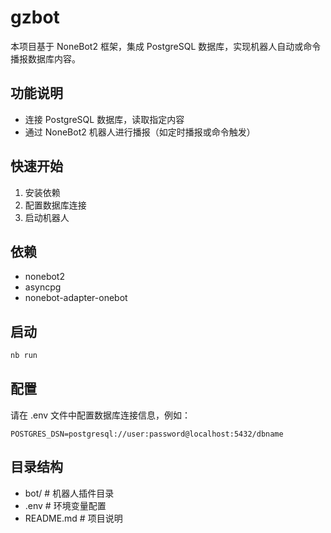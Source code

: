 # gzbot

本项目基于 NoneBot2 框架，集成 PostgreSQL 数据库，实现机器人自动或命令播报数据库内容。

## 功能说明
- 连接 PostgreSQL 数据库，读取指定内容
- 通过 NoneBot2 机器人进行播报（如定时播报或命令触发）

## 快速开始
1. 安装依赖
2. 配置数据库连接
3. 启动机器人

## 依赖
- nonebot2
- asyncpg
- nonebot-adapter-onebot

## 启动
```bash
nb run
```

## 配置
请在 .env 文件中配置数据库连接信息，例如：
```
POSTGRES_DSN=postgresql://user:password@localhost:5432/dbname
```

## 目录结构
- bot/         # 机器人插件目录
- .env         # 环境变量配置
- README.md    # 项目说明
